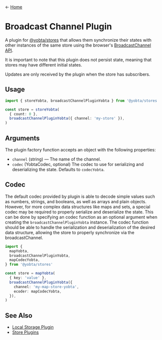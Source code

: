 &larr; [Home](../README.md)

# Broadcast Channel Plugin

A plugin for [@yobta/stores](https://www.npmjs.com/package/@yobta/stores) that allows them synchronize their states with other instances of the same store using the browser's [BroadcastChannel API](https://developer.mozilla.org/en-US/docs/Web/API/BroadcastChannel).

It is important to note that this plugin does not persist state, meaning that stores may have different initial states.

Updates are only received by the plugin when the store has subscribers.

## Usage

```ts
import { storeYobta, broadcastChannelPluginYobta } from '@yobta/stores'

const store = storeYobta(
  { count: 0 },
  broadcastChannelPluginYobta({ channel: 'my-store' }),
)
```

## Arguments

The plugin factory function accepts an object with the following properties:

- `channel` (string) — The name of the channel.
- `codec` (YobtaCodec, optional) The codec to use for serializing and deserializing the state. Defaults to `codecYobta`.

## Codec

The default codec provided by plugin is able to decode simple values such as numbers, strings, and booleans, as well as arrays and plain objects. However, for more complex data structures like maps and sets, a special codec may be required to properly serialize and deserialize the state. This can be done by specifying an codec function as an optional argument when creating the `broadcastChannelPluginYobta` instance. The codec function should be able to handle the serialization and deserialization of the desired data structure, allowing the store to properly synchronize via the broadcastChannel.

```ts
import {
  mapYobta,
  broadcastChannelPluginYobta,
  mapCodecYobta,
} from '@yobta/stores'

const store = mapYobta(
  { key: 'value' },
  broadcastChannelPluginYobta({
    channel: 'my-map-store-yobta',
    ecoder: mapCodecYobta,
  }),
)
```

## See Also

- [Local Storage Plugin](./local-storage-plugin.md)
- [Store Plugins](./store-pligins.md)
